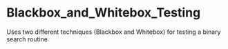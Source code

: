 # Blackbox_and_Whitebox_Testing
Uses two different techniques (Blackbox and Whitebox) for testing a binary search routine
